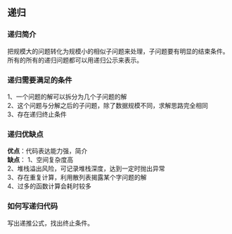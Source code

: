 ## 递归
### 递归简介
把规模大的问题转化为规模小的相似子问题来处理，子问题要有明显的结束条件。所有的所有的递归问题都可以用递归公示来表示。
### 递归需要满足的条件
1、一个问题的解可以拆分为几个子问题的解</br>
2、这个问题与分解之后的子问题，除了数据规模不同，求解思路完全相同</br>
3、存在递归终止条件
### 递归优缺点
**优点**：代码表达能力强，简介</br>
**缺点**：
1、空间复杂度高</br>
2、堆栈溢出风险，可记录堆栈深度，达到一定时抛出异常</br>3、存在重复计算，利用散列表揭露某个字问题的解</br>
4、过多的函数计算会耗时较多
### 如何写递归代码
写出递推公式，找出终止条件。